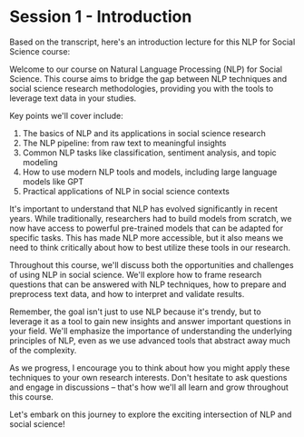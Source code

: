 # Session 1 - Introduction

Based on the transcript, here's an introduction lecture for this NLP for Social Science course:

Welcome to our course on Natural Language Processing (NLP) for Social Science. This course aims to bridge the gap between NLP techniques and social science research methodologies, providing you with the tools to leverage text data in your studies.

Key points we'll cover include:

1. The basics of NLP and its applications in social science research
2. The NLP pipeline: from raw text to meaningful insights
3. Common NLP tasks like classification, sentiment analysis, and topic modeling
4. How to use modern NLP tools and models, including large language models like GPT
5. Practical applications of NLP in social science contexts

It's important to understand that NLP has evolved significantly in recent years. While traditionally, researchers had to build models from scratch, we now have access to powerful pre-trained models that can be adapted for specific tasks. This has made NLP more accessible, but it also means we need to think critically about how to best utilize these tools in our research.

Throughout this course, we'll discuss both the opportunities and challenges of using NLP in social science. We'll explore how to frame research questions that can be answered with NLP techniques, how to prepare and preprocess text data, and how to interpret and validate results.

Remember, the goal isn't just to use NLP because it's trendy, but to leverage it as a tool to gain new insights and answer important questions in your field. We'll emphasize the importance of understanding the underlying principles of NLP, even as we use advanced tools that abstract away much of the complexity.

As we progress, I encourage you to think about how you might apply these techniques to your own research interests. Don't hesitate to ask questions and engage in discussions – that's how we'll all learn and grow throughout this course.

Let's embark on this journey to explore the exciting intersection of NLP and social science!

```{tableofcontents}

```
